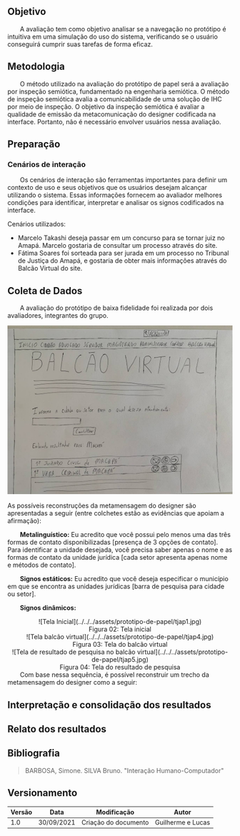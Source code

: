 ## Objetivo
&emsp;&emsp;A avaliação tem como objetivo analisar se a navegação no protótipo é intuitiva em uma simulação do uso do sistema, verificando se o usuário conseguirá cumprir suas tarefas de forma eficaz.

## Metodologia

&emsp;&emsp;O método utilizado na avaliação do protótipo de papel será a avaliação por inspeção semiótica, fundamentado na engenharia semiótica. O método de inspeção semiótica avalia a comunicabilidade de uma solução de IHC por meio de inspeção. O objetivo da inspeção semiótica é avaliar a qualidade de emissão da metacomunicação do designer codificada na interface. Portanto, não é necessário envolver usuários nessa avaliação.

## Preparação
### Cenários de interação

&emsp;&emsp;Os cenários de interação são ferramentas importantes para definir um contexto de uso e seus objetivos que os usuários desejam alcançar utilizando o sistema. Essas informações fornecem ao avaliador melhores condições para identificar, interpretar e analisar os signos codificados na interface.

Cenários utilizados:  

- Marcelo Takashi deseja passar em um concurso para se tornar juiz no Amapá. Marcelo gostaria de consultar um processo através do site.
- Fátima Soares foi sorteada para ser jurada em um processo no Tribunal de Justiça do Amapá, e gostaria de obter mais informações através do Balcão Virtual do site.

## Coleta de Dados

&emsp;&emsp;A avaliação do protótipo de baixa fidelidade foi realizada por dois avaliadores, integrantes do grupo.

![Tela de resultado de pesquisa no balcão virtual](../../../assets/prototipo-de-papel/tjap5.jpg)

As possíveis reconstruções da metamensagem do designer são apresentadas a seguir (entre colchetes estão as evidências que apoiam a afirmação):

&emsp;&emsp;**Metalinguístico:**
Eu acredito que você possui pelo menos uma das três formas de contato disponibilizadas [presença de 3 opções de contato]. Para identificar a unidade desejada, você precisa saber apenas o nome e as formas de contato da unidade jurídica [cada setor apresenta apenas nome e métodos de contato].

&emsp;&emsp;**Signos estáticos:**
Eu acredito que você deseja especificar o município em que se encontra as unidades jurídicas [barra de pesquisa para cidade ou setor].

&emsp;&emsp;**Signos dinâmicos:**
<center>
![Tela Inicial](../../../assets/prototipo-de-papel/tjap1.jpg)
<figcaption>Figura 02: Tela inicial</figcaption>
![Tela balcão virtual](../../../assets/prototipo-de-papel/tjap4.jpg)
<figcaption>Figura 03: Tela do balcão virtual</figcaption>
![Tela de resultado de pesquisa no balcão virtual](../../../assets/prototipo-de-papel/tjap5.jpg)
<figcaption>Figura 04: Tela do resultado de pesquisa</figcaption>
</center>
&emsp;&emsp;Com base nessa sequência, é possível reconstruir um trecho da metamensagem do designer como a seguir:




## Interpretação e consolidação dos resultados
## Relato dos resultados

## Bibliografia
> BARBOSA, Simone. SILVA Bruno. "Interação Humano-Computador"

## Versionamento

| Versão | Data | Modificação | Autor |
|--|--|--|--|
| 1.0 | 30/09/2021 | Criação do documento | Guilherme e Lucas |
